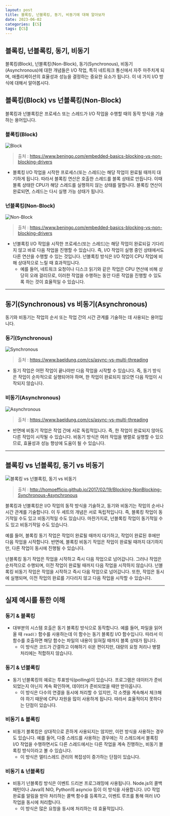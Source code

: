 ```yaml
---
layout: post
title: 블록킹, 넌블록킹, 동기, 비동기에 대해 알아보자
date: 2023-06-02
categories: [CS]
tags: [CS]
---
```


## 블록킹, 넌블록킹, 동기, 비동기

블록킹(Block), 넌블록킹(Non-Block), 동기(Synchronous), 비동기(Asynchronous)에 대한 개념들은 I/O 작업, 특히 네트워크 통신에서 자주 마주치게 되며, 애플리케이션의 효율성과 성능을 결정하는 중요한 요소가 됩니다. 이 네 가지 I/O 방식에 대해서 알아봅시다.

## 블록킹(Block) vs 넌블록킹(Non-Block)

블록킹과 넌블록킹은 프로세스 또는 스레드가 I/O 작업을 수행할 때의 동작 방식을 기술하는 용어입니다.

### 블록킹(Block)

![Block](/assets/img/2023-06-02-IO%20Model/2023-06-02-14-39-06.png)

> 출처 : <https://www.beningo.com/embedded-basics-blocking-vs-non-blocking-drivers>

- 블록킹 I/O 작업을 시작한 프로세스(또는 스레드)는 해당 작업이 완료될 때까지 대기하게 됩니다. 따라서 블록킹 연산은 호출한 스레드를 블록 상태로 만듭니다. 이때 블록 상태란 CPU가 해당 스레드를 실행하지 않는 상태를 말합니다. 블록킹 연산이 완료되면, 스레드는 다시 실행 가능 상태가 됩니다.

### 넌블록킹(Non-Block)

![Non-Block](/assets/img/2023-06-02-IO%20Model/2023-06-02-14-39-15.png)

> 출처 : <https://www.beningo.com/embedded-basics-blocking-vs-non-blocking-drivers>

- 넌블록킹 I/O 작업을 시작한 프로세스(또는 스레드)는 해당 작업이 완료되길 기다리지 않고 바로 다음 작업을 진행할 수 있습니다. 즉, I/O 작업이 실행 중인 상태에서도 다른 연산을 수행할 수 있는 것입니다. 넌블록킹 방식은 I/O 작업이 CPU 작업에 비해 상대적으로 느릴 때 효과적입니다.
  - 예를 들어, 네트워크 요청이나 디스크 읽기와 같은 작업은 CPU 연산에 비해 상당히 오래 걸리므로, 이러한 작업을 수행하는 동안 다른 작업을 진행할 수 있도록 하는 것이 효율적일 수 있습니다.

---

## 동기(Synchronous) vs 비동기(Asynchronous)

동기와 비동기는 작업의 순서 또는 작업 간의 시간 관계를 기술하는 데 사용되는 용어입니다.

### 동기(Synchronous)

![Synchronous](/assets/img/2023-06-02-IO%20Model/2023-06-02-14-51-32.png)

> 출처 : <https://www.baeldung.com/cs/async-vs-multi-threading>

- 동기 작업은 어떤 작업이 끝나야만 다음 작업을 시작할 수 있습니다. 즉, 동기 방식은 작업이 순차적으로 실행되어야 하며, 한 작업이 완료되지 않으면 다음 작업이 시작되지 않습니다.

### 비동기(Asynchronous)

![Asynchronous](/assets/img/2023-06-02-IO%20Model/2023-06-02-14-51-52.png)

> 출처 : <https://www.baeldung.com/cs/async-vs-multi-threading>

- 반면에 비동기 작업은 작업 간에 서로 독립적입니다. 즉, 한 작업이 완료되지 않아도 다른 작업이 시작될 수 있습니다. 비동기 방식은 여러 작업을 병렬로 실행할 수 있으므로, 효율성과 성능 향상에 도움이 될 수 있습니다.

---

## 블록킹 vs 넌블록킹, 동기 vs 비동기

![블록킹 vs 넌블록킹, 동기 vs 비동기](/assets/img/2023-06-02-IO%20Model/2023-06-02-14-26-22.png)

> 출처 : <http://homoefficio.github.io/2017/02/19/Blocking-NonBlocking-Synchronous-Asynchronous>

블록킹과 넌블록킹은 I/O 작업의 동작 방식을 기술하고, 동기와 비동기는 작업의 순서나 시간 관계를 기술합니다. 이 두 세트의 개념은 서로 독립적입니다. 즉, 블록킹 작업이 동기적일 수도 있고 비동기적일 수도 있습니다. 마찬가지로, 넌블록킹 작업이 동기적일 수도 있고 비동기적일 수도 있습니다.

예를 들어, 블록킹 동기 작업은 작업이 완료될 때까지 대기하고, 작업이 완료된 후에만 다음 작업을 시작합니다. 반면에, 블록킹 비동기 작업은 작업이 완료될 때까지 대기하지만, 다른 작업이 동시에 진행될 수 있습니다.

넌블록킹 동기 작업은 작업을 시작하고 즉시 다음 작업으로 넘어갑니다. 그러나 작업은 순차적으로 수행되며, 이전 작업이 완료될 때까지 다음 작업을 시작하지 않습니다. 넌블록킹 비동기 작업은 작업을 시작하고 즉시 다음 작업으로 넘어갑니다. 또한, 작업은 동시에 실행되며, 이전 작업의 완료를 기다리지 않고 다음 작업을 시작할 수 있습니다.

---

## 실제 예시를 통한 이해

### 동기 & 블록킹

- 대부분의 시스템 호출은 동기 블록킹 방식으로 동작합니다. 예를 들어, 파일을 읽어올 때 `read()` 함수를 사용하는데 이 함수는 동기 블록킹 I/O 함수입니다. 따라서 이 함수를 호출하면 해당 함수는 파일의 내용이 읽혀질 때까지 블록 상태가 됩니다.
  - 이 방식은 코드가 간결하고 이해하기 쉬운 편이지만, 대량의 요청 처리나 병렬 처리에는 적합하지 않습니다.

### 동기 & 넌블록킹

- 동기 넌블록킹의 예로는 투표방식(polling)이 있습니다. 프로그램은 데이터가 준비되었는지 아닌지 계속 확인하며, 데이터가 준비되었을 때만 받아옵니다.
  - 이 방식은 다수의 연결을 동시에 처리할 수 있지만, 각 소켓을 계속해서 체크해야 하기 때문에 CPU 자원을 많이 사용하게 됩니다. 따라서 효율적이지 못하다는 단점이 있습니다.

### 비동기 & 블록킹

- 비동기 블록킹은 상대적으로 흔하게 사용되지는 않지만, 이런 방식을 사용하는 경우도 있습니다. 예를 들어, 다중 스레드를 사용하는 경우에는 각 스레드에서 블록킹 I/O 작업을 수행하면서도 다른 스레드에서는 다른 작업을 계속 진행하는, 비동기 블록킹 방식이라고 볼 수 있습니다.
  - 이 방식은 멀티스레드 관리의 복잡성이 증가하는 단점이 있습니다.

### 비동기 & 넌블록킹

- 비동기 넌블록킹 방식은 이벤트 드리븐 프로그래밍에 사용됩니다. Node.js의 콜백 패턴이나 Java의 NIO, Python의 asyncio 등이 이 방식을 사용합니다. I/O 작업 완료를 알림을 받아 처리하는 콜백 함수를 등록하고, 이벤트 루프를 통해 여러 I/O 작업을 동시에 처리합니다.
  - 이 방식은 많은 요청을 동시에 처리하는 데 효율적입니다.
